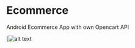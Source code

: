 # Ecommerce
Android Ecommerce App with own Opencart API

[![alt text](https://raw.githubusercontent.com/sukowidodo/Ecommerce/master/thumb.png)
